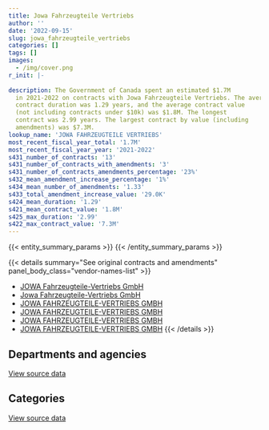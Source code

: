 ```yaml
---
title: Jowa Fahrzeugteile Vertriebs
author: ''
date: '2022-09-15'
slug: jowa_fahrzeugteile_vertriebs
categories: []
tags: []
images:
  - /img/cover.png
r_init: |-
  
description: The Government of Canada spent an estimated $1.7M
  in 2021-2022 on contracts with Jowa Fahrzeugteile Vertriebs. The average
  contract duration was 1.29 years, and the average contract value
  (not including contracts under $10k) was $1.8M. The longest
  contract was 2.99 years. The largest contract by value (including
  amendments) was $7.3M.
lookup_name: 'JOWA FAHRZEUGTEILE VERTRIEBS'
most_recent_fiscal_year_total: '1.7M'
most_recent_fiscal_year_year: '2021-2022'
s431_number_of_contracts: '13'
s431_number_of_contracts_with_amendments: '3'
s431_number_of_contracts_amendments_percentage: '23%'
s432_mean_amendment_increase_percentage: '1%'
s434_mean_number_of_amendments: '1.33'
s433_total_amendment_increase_value: '29.0K'
s424_mean_duration: '1.29'
s421_mean_contract_value: '1.8M'
s425_max_duration: '2.99'
s422_max_contract_value: '7.3M'
---
```


<script src="/rmarkdown-libs/htmlwidgets/htmlwidgets.js"></script>
<link href="/rmarkdown-libs/datatables-css/datatables-crosstalk.css" rel="stylesheet" />
<script src="/rmarkdown-libs/datatables-binding/datatables.js"></script>
<script src="/rmarkdown-libs/jquery/jquery-3.6.0.min.js"></script>
<link href="/rmarkdown-libs/dt-core-bootstrap/css/dataTables.bootstrap.min.css" rel="stylesheet" />
<link href="/rmarkdown-libs/dt-core-bootstrap/css/dataTables.bootstrap.extra.css" rel="stylesheet" />
<script src="/rmarkdown-libs/dt-core-bootstrap/js/jquery.dataTables.min.js"></script>
<script src="/rmarkdown-libs/dt-core-bootstrap/js/dataTables.bootstrap.min.js"></script>
<link href="/rmarkdown-libs/crosstalk/css/crosstalk.min.css" rel="stylesheet" />
<script src="/rmarkdown-libs/crosstalk/js/crosstalk.min.js"></script>
<script src="/rmarkdown-libs/htmlwidgets/htmlwidgets.js"></script>
<link href="/rmarkdown-libs/datatables-css/datatables-crosstalk.css" rel="stylesheet" />
<script src="/rmarkdown-libs/datatables-binding/datatables.js"></script>
<script src="/rmarkdown-libs/jquery/jquery-3.6.0.min.js"></script>
<link href="/rmarkdown-libs/dt-core-bootstrap/css/dataTables.bootstrap.min.css" rel="stylesheet" />
<link href="/rmarkdown-libs/dt-core-bootstrap/css/dataTables.bootstrap.extra.css" rel="stylesheet" />
<script src="/rmarkdown-libs/dt-core-bootstrap/js/jquery.dataTables.min.js"></script>
<script src="/rmarkdown-libs/dt-core-bootstrap/js/dataTables.bootstrap.min.js"></script>
<link href="/rmarkdown-libs/crosstalk/css/crosstalk.min.css" rel="stylesheet" />
<script src="/rmarkdown-libs/crosstalk/js/crosstalk.min.js"></script>

{{< entity_summary_params >}}
{{< /entity_summary_params >}}

{{< details summary="See original contracts and amendments" panel_body_class="vendor-names-list" >}}
- [JOWA Fahrzeugteile-Vertriebs GmbH](https://search.open.canada.ca/en/ct/?sort=contract_value_f%20desc&page=1&search_text=%22JOWA%20Fahrzeugteile-Vertriebs%20GmbH%22)
- [Jowa Fahrzeugteile-Vertriebs GmbH](https://search.open.canada.ca/en/ct/?sort=contract_value_f%20desc&page=1&search_text=%22Jowa%20Fahrzeugteile-Vertriebs%20GmbH%22)
- [JOWA FAHRZEUGTEILE-VERTRIEBS GMBH](https://search.open.canada.ca/en/ct/?sort=contract_value_f%20desc&page=1&search_text=%22JOWA%20%20FAHRZEUGTEILE-VERTRIEBS%20GMBH%22)
- [JOWA FAHRZEUGTEILE-VERTRIEBS GMBH](https://search.open.canada.ca/en/ct/?sort=contract_value_f%20desc&page=1&search_text=%22JOWA%20%20%20%20%20%20%20%20%20%20%20%20%20%20%20%20%20%20%20%20%20%20%20%20%20%20FAHRZEUGTEILE-VERTRIEBS%20GMBH%22)
- [JOWA FAHRZEUGTEILE-VERTRIEBS GMBH](https://search.open.canada.ca/en/ct/?sort=contract_value_f%20desc&page=1&search_text=%22JOWA%20%20%20%20%20FAHRZEUGTEILE-VERTRIEBS%20GMBH%22)
- [JOWA FAHRZEUGTEILE-VERTRIEBS GMBH](https://search.open.canada.ca/en/ct/?sort=contract_value_f%20desc&page=1&search_text=%22JOWA%20FAHRZEUGTEILE-VERTRIEBS%20GMBH%22)
{{< /details >}}

## Departments and agencies

<div id="htmlwidget-1" style="width:100%;height:auto;" class="datatables html-widget"></div>
<script type="application/json" data-for="htmlwidget-1">{"x":{"style":"bootstrap","filter":"none","vertical":false,"data":[["<a href=\"/departments/dnd-mdn/\">National Defence<\/a>"],[2551131.05],[6122610.03],[6126461.67],[1715667.2]],"container":"<table class=\"table table-striped table-hover row-border order-column display\">\n  <thead>\n    <tr>\n      <th>Department<\/th>\n      <th>2018-2019<\/th>\n      <th>2019-2020<\/th>\n      <th>2020-2021<\/th>\n      <th>2021-2022<\/th>\n    <\/tr>\n  <\/thead>\n<\/table>","options":{"order":[[4,"desc"]],"pageLength":10,"autoWidth":true,"columnDefs":[{"targets":1,"render":"function(data, type, row, meta) {\n    return type !== 'display' ? data : DTWidget.formatCurrency(data, \"$\", 2, 3, \",\", \".\", true, null);\n  }"},{"targets":2,"render":"function(data, type, row, meta) {\n    return type !== 'display' ? data : DTWidget.formatCurrency(data, \"$\", 2, 3, \",\", \".\", true, null);\n  }"},{"targets":3,"render":"function(data, type, row, meta) {\n    return type !== 'display' ? data : DTWidget.formatCurrency(data, \"$\", 2, 3, \",\", \".\", true, null);\n  }"},{"targets":4,"render":"function(data, type, row, meta) {\n    return type !== 'display' ? data : DTWidget.formatCurrency(data, \"$\", 2, 3, \",\", \".\", true, null);\n  }"},{"width":"16%","targets":[1,2,3,4]},{"className":"dt-right","targets":[1,2,3,4]}],"orderClasses":false}},"evals":["options.columnDefs.0.render","options.columnDefs.1.render","options.columnDefs.2.render","options.columnDefs.3.render"],"jsHooks":[]}</script>
<p class="text-right">
<a href="https://github.com/GoC-Spending/contracts-data/tree/main/data/out/vendors/jowa_fahrzeugteile_vertriebs/summary_by_fiscal_year_by_department.csv" class="source-data-link btn btn-link">View source data</a>
</p>

## Categories

<div id="htmlwidget-2" style="width:100%;height:auto;" class="datatables html-widget"></div>
<script type="application/json" data-for="htmlwidget-2">{"x":{"style":"bootstrap","filter":"none","vertical":false,"data":[["<a href=\"/categories/defence/\">Defence<\/a>"],[2551131.05],[6122610.03],[6126461.67],[1715667.2]],"container":"<table class=\"table table-striped table-hover row-border order-column display\">\n  <thead>\n    <tr>\n      <th>Category<\/th>\n      <th>2018-2019<\/th>\n      <th>2019-2020<\/th>\n      <th>2020-2021<\/th>\n      <th>2021-2022<\/th>\n    <\/tr>\n  <\/thead>\n<\/table>","options":{"order":[[4,"desc"]],"dom":"t","pageLength":30,"autoWidth":true,"columnDefs":[{"targets":1,"render":"function(data, type, row, meta) {\n    return type !== 'display' ? data : DTWidget.formatCurrency(data, \"$\", 2, 3, \",\", \".\", true, null);\n  }"},{"targets":2,"render":"function(data, type, row, meta) {\n    return type !== 'display' ? data : DTWidget.formatCurrency(data, \"$\", 2, 3, \",\", \".\", true, null);\n  }"},{"targets":3,"render":"function(data, type, row, meta) {\n    return type !== 'display' ? data : DTWidget.formatCurrency(data, \"$\", 2, 3, \",\", \".\", true, null);\n  }"},{"targets":4,"render":"function(data, type, row, meta) {\n    return type !== 'display' ? data : DTWidget.formatCurrency(data, \"$\", 2, 3, \",\", \".\", true, null);\n  }"},{"width":"16%","targets":[1,2,3,4]},{"className":"dt-right","targets":[1,2,3,4]}],"orderClasses":false,"lengthMenu":[10,25,30,50,100]}},"evals":["options.columnDefs.0.render","options.columnDefs.1.render","options.columnDefs.2.render","options.columnDefs.3.render"],"jsHooks":[]}</script>
<p class="text-right">
<a href="https://github.com/GoC-Spending/contracts-data/tree/main/data/out/vendors/jowa_fahrzeugteile_vertriebs/summary_by_fiscal_year_by_category.csv" class="source-data-link btn btn-link">View source data</a>
</p>
